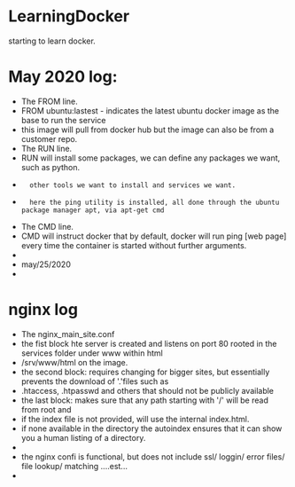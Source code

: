 # LearningDocker
starting to learn docker.  

# May 2020 log:
* The FROM line. 
*	FROM ubuntu:lastest - indicates the latest ubuntu docker image as the base to run the service
*	this image will pull from docker hub but the image can also be from a customer repo.
* The RUN line.
*	RUN will install some packages, we can define any packages we want, such as python.
*		other tools we want to install and services we want. 
*		here the ping utility is installed, all done through the ubuntu package manager apt, via apt-get cmd
* The CMD line.
*	CMD will instruct docker that by default, docker will run ping [web page] every time the container is started without further arguments.
* 
* may/25/2020
* 

# nginx log
* The nginx_main_site.conf
*	the fist block hte server is created and listens on port 80 rooted in the services folder under www within html
*	 /srv/www/html on the image.
* the second block: requires changing for bigger sites, but essentially prevents the download of '.'files such as
*	.htaccess, .htpasswd and others that should not be publicly available 
* the last block: makes sure that any path starting with '/' will be read from root and 
*	if the index file is not provided, will use the internal index.html.
*	if none available in the directory the autoindex ensures that it can show you a human listing of a directory.
* 
* the nginx confi is functional, but does not include ssl/ loggin/ error files/ file lookup/ matching ....est...
*

